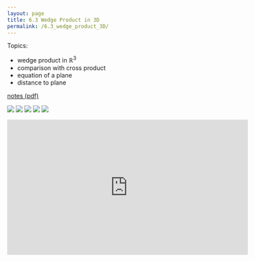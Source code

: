 ```yaml
---
layout: page
title: 6.3 Wedge Product in 3D
permalink: /6.3_wedge_product_3D/
---
```


Topics:
- wedge product in $\mathbb{R}^3$
- comparison with cross product
- equation of a plane
- distance to plane

[notes (pdf)](MultiV_6.3_WedgeProduct3D.pdf) 

![](0.png)
![](1.png)
![](2.png)
![](3.png)
![](4.png)

<iframe width="560" height="315" src="https://www.youtube.com/embed/S33c8dXlnZM" title="YouTube video player" frameborder="0" allow="accelerometer; autoplay; clipboard-write; encrypted-media; gyroscope; picture-in-picture" allowfullscreen></iframe>

